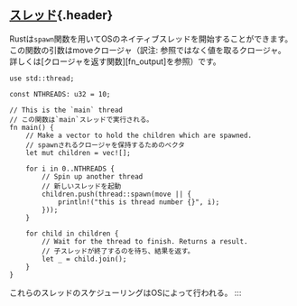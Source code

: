 ## [スレッド](#スレッド){.header}

Rustは`spawn`関数を用いてOSのネイティブスレッドを開始することができます。この関数の引数はmoveクロージャ（訳注:
参照ではなく値を取るクロージャ。　詳しくは\[クロージャを返す関数\]\[fn_output\]を参照）です。

    use std::thread;

    const NTHREADS: u32 = 10;

    // This is the `main` thread
    // この関数は`main`スレッドで実行される。
    fn main() {
        // Make a vector to hold the children which are spawned.
        // spawnされるクロージャを保持するためのベクタ
        let mut children = vec![];

        for i in 0..NTHREADS {
            // Spin up another thread
            // 新しいスレッドを起動
            children.push(thread::spawn(move || {
                println!("this is thread number {}", i);
            }));
        }

        for child in children {
            // Wait for the thread to finish. Returns a result.
            // 子スレッドが終了するのを待ち、結果を返す。
            let _ = child.join();
        }
    }

これらのスレッドのスケジューリングはOSによって行われる。
:::


